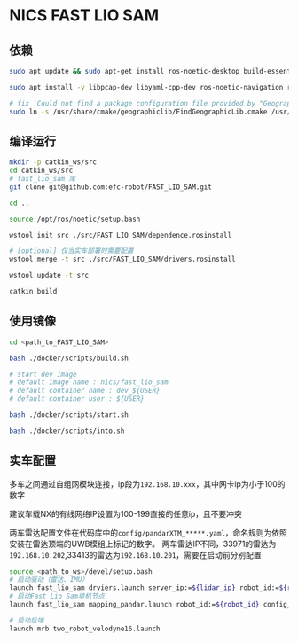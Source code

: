 # NICS FAST LIO SAM

## 依赖
```bash
sudo apt update && sudo apt-get install ros-noetic-desktop build-essential  python3-wstool python3-catkin-tools ros-noetic-perception-pcl  -y

sudo apt install -y libpcap-dev libyaml-cpp-dev ros-noetic-navigation ros-noetic-robot-localization ros-noetic-robot-state-publisher

# fix `Could not find a package configuration file provided by "GeographicLib"`  error
sudo ln -s /usr/share/cmake/geographiclib/FindGeographicLib.cmake /usr/share/cmake-3.16/Modules/
```

## 编译运行

``` bash
mkdir -p catkin_ws/src
cd catkin_ws/src
# fast_lio_sam 库
git clone git@github.com:efc-robot/FAST_LIO_SAM.git

cd ..

source /opt/ros/noetic/setup.bash

wstool init src ./src/FAST_LIO_SAM/dependence.rosinstall

# [optional] 仅当实车部署时需要配置
wstool merge -t src ./src/FAST_LIO_SAM/drivers.rosinstall

wstool update -t src

catkin build

```
## 使用镜像

``` bash
cd <path_to_FAST_LIO_SAM>

bash ./docker/scripts/build.sh

# start dev image
# default image name : nics/fast_lio_sam
# default container name : dev_${USER}
# default container user : ${USER}

bash ./docker/scripts/start.sh

bash ./docker/scripts/into.sh

```


## 实车配置

多车之间通过自组网模块连接，ip段为`192.168.10.xxx`，其中网卡ip为小于100的数字

建议车载NX的有线网络IP设置为100-199直接的任意ip，且不要冲突

两车雷达配置文件在代码库中的`config/pandarXTM_*****.yaml`，命名规则为依照安装在雷达顶端的UWB模组上标记的数字。
两车雷达IP不同，33971的雷达为`192.168.10.202`,33413的雷达为`192.168.10.201`，需要在启动前分别配置


``` bash
source <path_to_ws>/devel/setup.bash
# 启动驱动（雷达、IMU）
launch fast_lio_sam drviers.launch server_ip:=${lidar_ip} robot_id:=${robot_id}
# 启动Fast Lio Sam单机节点
launch fast_lio_sam mapping_pandar.launch robot_id:=${robot_id} config_file:=<path_to_config_file>

# 启动后端
launch mrb two_robot_velodyne16.launch

```

